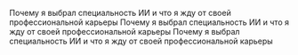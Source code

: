 Почему я выбрал специальность ИИ и что я жду от своей профессиональной карьеры
Почему я выбрал специальность ИИ и что я жду от своей профессиональной карьеры
Почему я выбрал специальность ИИ и что я жду от своей профессиональной карьеры